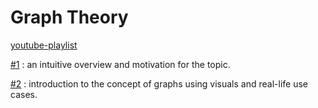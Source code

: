 # Graph Theory

[youtube-playlist](https://youtube.com/playlist?list=PLDV1Zeh2NRsDGO4--qE8yH72HFL1Km93P)

[#1](videos/1.md) : an intuitive overview and motivation for the topic.

[#2](videos/2.md) : introduction to the concept of graphs using visuals and real-life use cases.
